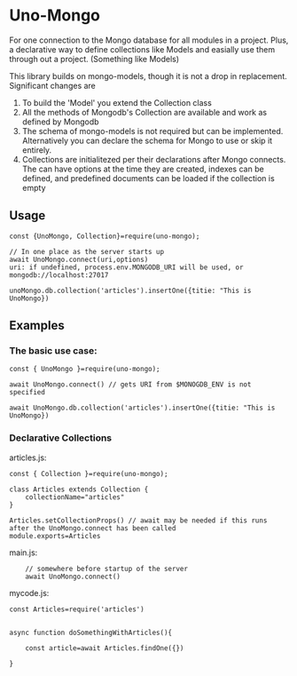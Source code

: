 # Uno-Mongo
For one connection to the Mongo database for all modules in a project. Plus, a declarative way to define collections like Models and easially use them through out a project.  (Something like Models)

This library builds on mongo-models, though it is not a drop in replacement. Significant changes are
1. To build the 'Model' you extend the Collection class
2. All the methods of Mongodb's Collection are available and work as defined by Mongodb
3. The schema of mongo-models is not required but can be implemented. Alternatively you can declare the schema for Mongo to use or skip it entirely.
4. Collections are initialitezed per their declarations after Mongo connects. The can have options at the time they are created, indexes can be defined, and predefined documents can be loaded if the collection is empty

## Usage

```
const {UnoMongo, Collection}=require(uno-mongo);

// In one place as the server starts up
await UnoMongo.connect(uri,options)
uri: if undefined, process.env.MONGODB_URI will be used, or mongodb://localhost:27017

unoMongo.db.collection('articles').insertOne({titie: "This is UnoMongo})
```

## Examples
### The basic use case:
```JS
const { UnoMongo }=require(uno-mongo);

await UnoMongo.connect() // gets URI from $MONOGDB_ENV is not specified

await UnoMongo.db.collection('articles').insertOne({titie: "This is UnoMongo})

```
### Declarative Collections

articles.js:
```JS
const { Collection }=require(uno-mongo);

class Articles extends Collection {
    collectionName="articles"
}

Articles.setCollectionProps() // await may be needed if this runs after the UnoMongo.connect has been called
module.exports=Articles
```

main.js:
```JS
    // somewhere before startup of the server
    await UnoMongo.connect()

```

mycode.js:
```JS
const Articles=require('articles')


async function doSomethingWithArticles(){

    const article=await Articles.findOne({})

}
```